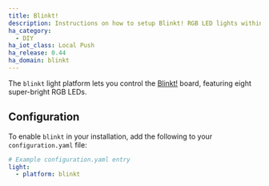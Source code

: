 ```yaml
---
title: Blinkt!
description: Instructions on how to setup Blinkt! RGB LED lights within Home Assistant.
ha_category:
  - DIY
ha_iot_class: Local Push
ha_release: 0.44
ha_domain: blinkt
---
```


The `blinkt` light platform lets you control the [Blinkt!](https://shop.pimoroni.com/products/blinkt) board, featuring eight super-bright RGB LEDs.

## Configuration

To enable `blinkt` in your installation, add the following to your `configuration.yaml` file:

```yaml
# Example configuration.yaml entry
light:
  - platform: blinkt
```
